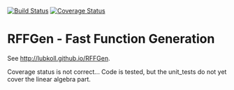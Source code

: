 [![Build Status](https://travis-ci.org/lubkoll/RFFGen.svg?branch=master)](https://travis-ci.org/lubkoll/RFFGen/builds) [![Coverage Status](https://coveralls.io/repos/lubkoll/RFFGen/badge.svg)](https://coveralls.io/r/lubkoll/RFFGen)

# RFFGen - Fast Function Generation
See <a href="http://lubkoll.github.io/RFFGen">http://lubkoll.github.io/RFFGen</a>.

Coverage status is not correct... Code is tested, but the unit_tests do not yet cover the linear algebra part.

